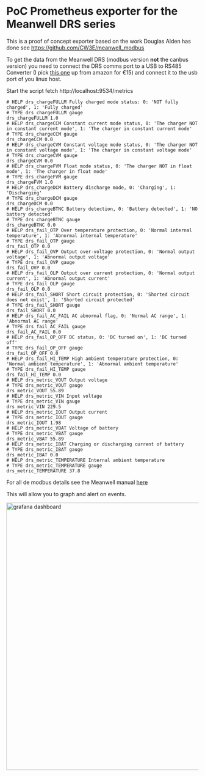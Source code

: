 # PoC Prometheus exporter for the Meanwell DRS series

This is a proof of concept exporter based on the work Douglas Alden has done see https://github.com/CW3E/meanwell_modbus

To get the data from the Meanwell DRS (modbus version **not** the canbus version) you need to connect the DRS comms port 
to a USB to RS485 Converter (I pick [this one](https://www.amazon.com/Industrial-USB-RS485-Converter-Communication/dp/B081MB6PN2/ref=sr_1_3?crid=T1VCT52IO7YR&dib=eyJ2IjoiMSJ9.ue7ugxs7cv9FsPAs5BkL_HNUPyzndGUl1Sm5OmcjJEDY1-N-0l1tU0Fg9N4ZQtmhT0DDsjlaiaRnfCUt4V7dn3yG45IpUWxe0gWmVFnKOi0iAp2_btl_5SA5T10MWyPVz_RRuZkVL8G4uLQ0IsBq375X3QjavMUR31WCfMhmLZqM0ex0BBsRxpCxyVhIMop-MTC2eQdwoX0AkfDffZmO9ehdhm1x6xh-f15uI1g01cs.KJjZxG-rkSWEoYdd14MkollIT3nyOAVmlj5_uGhtsq4&dib_tag=se&keywords=Industrial+USB+to+RS485+Converter&qid=1747157820&sprefix=industrial+usb+to+rs485+converter%2Caps%2C164&sr=8-3) up from amazon for €15) and connect it to the usb port of you linux host. 

Start the script fetch http://localhost:9534/metrics 
  
    # HELP drs_chargeFULLM Fully charged mode status: 0: 'NOT fully charged', 1: 'Fully charged'
    # TYPE drs_chargeFULLM gauge
    drs_chargeFULLM 1.0
    # HELP drs_chargeCCM Constant current mode status, 0: 'The charger NOT in constant current mode', 1: 'The charger in constant current mode'
    # TYPE drs_chargeCCM gauge
    drs_chargeCCM 0.0
    # HELP drs_chargeCVM Constant voltage mode status, 0: 'The charger NOT in constant voltage mode', 1: 'The charger in constant voltage mode'
    # TYPE drs_chargeCVM gauge
    drs_chargeCVM 0.0
    # HELP drs_chargeFVM Float mode status, 0: 'The charger NOT in float mode', 1: 'The charger in float mode'
    # TYPE drs_chargeFVM gauge
    drs_chargeFVM 1.0
    # HELP drs_chargeDCM Battery discharge mode, 0: 'Charging', 1: 'Discharging'
    # TYPE drs_chargeDCM gauge
    drs_chargeDCM 0.0
    # HELP drs_chargeBTNC Battery detection, 0: 'Battery detected', 1: 'NO battery detected'
    # TYPE drs_chargeBTNC gauge
    drs_chargeBTNC 0.0
    # HELP drs_fail_OTP Over temperature protection, 0: 'Normal internal temperature', 1: 'Abnormal internal temperature'
    # TYPE drs_fail_OTP gauge
    drs_fail_OTP 0.0
    # HELP drs_fail_OVP Output over-voltage protection, 0: 'Normal output voltage', 1: 'Abnormal output voltage'
    # TYPE drs_fail_OVP gauge
    drs_fail_OVP 0.0
    # HELP drs_fail_OLP Output over current protection, 0: 'Normal output current', 1: 'Abnormal output current'
    # TYPE drs_fail_OLP gauge
    drs_fail_OLP 0.0
    # HELP drs_fail_SHORT Short circuit protection, 0: 'Shorted circuit does not exist', 1: 'Shorted circuit protected'
    # TYPE drs_fail_SHORT gauge
    drs_fail_SHORT 0.0
    # HELP drs_fail_AC_FAIL AC abnormal flag, 0: 'Normal AC range', 1: 'Abnormal AC range'
    # TYPE drs_fail_AC_FAIL gauge
    drs_fail_AC_FAIL 0.0
    # HELP drs_fail_OP_OFF DC status, 0: 'DC turned on', 1: 'DC turned off'
    # TYPE drs_fail_OP_OFF gauge
    drs_fail_OP_OFF 0.0
    # HELP drs_fail_HI_TEMP High ambient temperature protection, 0: 'Normal ambient temperature', 1: 'Abnormal ambient temperature'
    # TYPE drs_fail_HI_TEMP gauge
    drs_fail_HI_TEMP 0.0
    # HELP drs_metric_VOUT Output voltage
    # TYPE drs_metric_VOUT gauge
    drs_metric_VOUT 55.89
    # HELP drs_metric_VIN Input voltage
    # TYPE drs_metric_VIN gauge
    drs_metric_VIN 229.5
    # HELP drs_metric_IOUT Output current
    # TYPE drs_metric_IOUT gauge
    drs_metric_IOUT 1.98
    # HELP drs_metric_VBAT Voltage of battery
    # TYPE drs_metric_VBAT gauge
    drs_metric_VBAT 55.89
    # HELP drs_metric_IBAT Charging or discharging current of battery
    # TYPE drs_metric_IBAT gauge
    drs_metric_IBAT 0.0
    # HELP drs_metric_TEMPERATURE Internal ambient temperature
    # TYPE drs_metric_TEMPERATURE gauge
    drs_metric_TEMPERATURE 37.8

For all de modbus details see the Meanwell manual [here](https://www.meanwell.com/Upload/PDF/DRS-240,480.pdf)

This will allow you to graph and alert on events.

<img width="700" alt="grafana dashboard" src="https://github.com/user-attachments/assets/97e4a68d-83b9-47db-85a3-2219414af2ec" />

